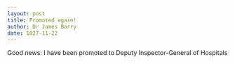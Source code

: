 ```yaml
---  
layout: post
title: Promoted again!
author: Dr James Barry
date: 1827-11-22  
---
```


Good news: I have been promoted to Deputy Inspector-General of Hospitals
